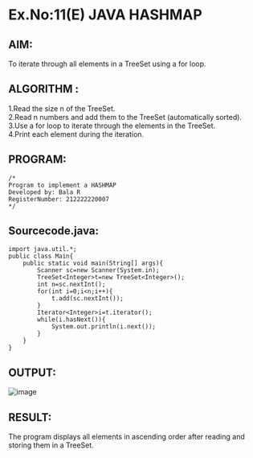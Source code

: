 # Ex.No:11(E)  JAVA HASHMAP

## AIM:
 To iterate through all elements in a TreeSet using a for loop.
## ALGORITHM :
1.Read the size n of the TreeSet.  
2.Read n numbers and add them to the TreeSet (automatically sorted).  
3.Use a for loop to iterate through the elements in the TreeSet.  
4.Print each element during the iteration.  
## PROGRAM:
 ```
/*
Program to implement a HASHMAP
Developed by: Bala R
RegisterNumber: 212222220007
*/
```

## Sourcecode.java:
```
import java.util.*;
public class Main{
    public static void main(String[] args){
        Scanner sc=new Scanner(System.in);
        TreeSet<Integer>t=new TreeSet<Integer>();
        int n=sc.nextInt();
        for(int i=0;i<n;i++){
            t.add(sc.nextInt());
        }
        Iterator<Integer>i=t.iterator();
        while(i.hasNext()){
            System.out.println(i.next());
        }
    }
}
```

## OUTPUT:

![image](https://github.com/user-attachments/assets/a98e6813-aa44-4932-a609-2e934f175008)


## RESULT:

The program displays all elements in ascending order after reading and storing them in a TreeSet.


